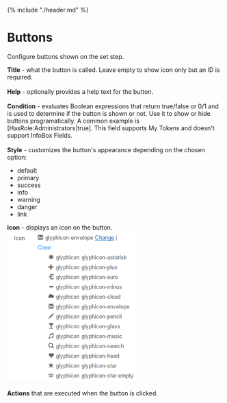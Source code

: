 {% include "./header.md" %}
# Buttons
Configure buttons shown on the set step. <br/>

**Title** - what the button is called. Leave empty to show icon only but an ID is required.
<br/>
<br/>
**Help** - optionally provides a help text for the button.
<br/>
<br/>
**Condition** - evaluates Boolean expressions that return true/false or 0/1 and is used to determine if the button is shown or not. Use it to show or hide buttons programatically. A common example is [HasRole:Administrators|true]. This field supports My Tokens and doesn't support InfoBox Fields.
<br/>
<br/>
**Style** - customizes the button's appearance depending on the chosen option:
* default
* primary
* success
* info
* warning
* danger 
* link

**Icon** - displays an icon on the button.<br/>
![](icon.png)
<br/>
<br/>
**Actions** that are executed when the button is clicked.